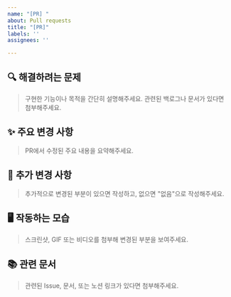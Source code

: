 ```yaml
---
name: "[PR] "
about: Pull requests
title: "[PR]"
labels: ''
assignees: ''

---
```


## 🔍 해결하려는 문제

> 구현한 기능이나 목적을 간단히 설명해주세요. 관련된 백로그나 문서가 있다면 첨부해주세요.

## ✨ 주요 변경 사항

> PR에서 수정된 주요 내용을 요약해주세요.

## 🔖 추가 변경 사항

> 추가적으로 변경된 부분이 있으면 작성하고, 없으면 "없음"으로 작성해주세요.

## 🖥 작동하는 모습

> 스크린샷, GIF 또는 비디오를 첨부해 변경된 부분을 보여주세요.

## 📚 관련 문서

> 관련된 Issue, 문서, 또는 노션 링크가 있다면 첨부해주세요.
